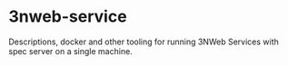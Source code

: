 # 3nweb-service
Descriptions, docker and other tooling for running 3NWeb Services with spec server on a single machine.
